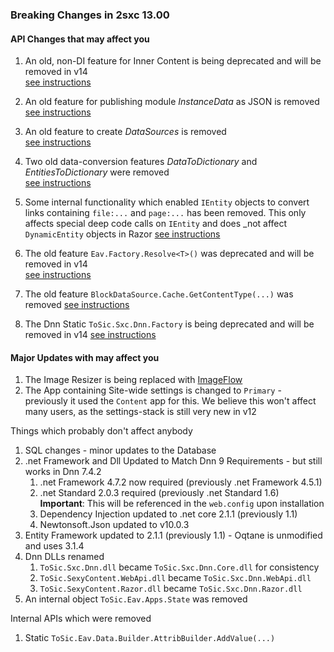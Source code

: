 
### Breaking Changes in 2sxc 13.00

#### API Changes that may affect you

1. An old, non-DI feature for Inner Content is being deprecated and will be removed in v14  
    [see instructions](xref:Abyss.Releases.History.V13.StaticRender)
1. An old feature for publishing module _InstanceData_ as JSON is removed  
    [see instructions](xref:Abyss.Releases.History.V13.InstanceData)
1. An old feature to create _DataSources_ is removed  
    [see instructions](xref:Abyss.Releases.History.V13.DataSource)
1. Two old data-conversion features _DataToDictionary_ and _EntitiesToDictionary_ were removed  
    [see instructions](xref:Abyss.Releases.History.V13.Conversion)
1. Some internal functionality which enabled `IEntity` objects to convert links containing `file:...` and `page:...` has been removed. This only affects special deep code calls on `IEntity` and does _not affect `DynamicEntity` objects in Razor
    [see instructions](xref:Abyss.Releases.History.V13.IEntityLinks)
1. The old feature `Eav.Factory.Resolve<T>()` was deprecated and will be removed in v14  
    [see instructions](xref:Abyss.Releases.History.V13.EavFactory)

1. The old feature `BlockDataSource.Cache.GetContentType(...)` was removed
    [see instructions](xref:Abyss.Releases.History.V13.DataSource.Cache)
1. The Dnn Static `ToSic.Sxc.Dnn.Factory` is being deprecated and will be removed in v14
    [see instructions](xref:Abyss.Releases.History.V13.DnnFactory)

#### Major Updates with may affect you

1. The Image Resizer is being replaced with [ImageFlow](https://www.imageflow.io/)
1. The App containing Site-wide settings is changed to `Primary` - previously it used the `Content` app for this. We believe this won't affect many users, as the settings-stack is still very new in v12


Things which probably don't affect anybody

1. SQL changes - minor updates to the Database
1. .net Framework and Dll Updated to Match Dnn 9 Requirements - but still works in Dnn 7.4.2
    1. .net Framework 4.7.2 now required (previously .net Framework 4.5.1)
    1. .net Standard 2.0.3 required (previously .net Standard 1.6)  
    **Important**: This will be referenced in the `web.config` upon installation
    1. Dependency Injection updated to .net core 2.1.1 (previously 1.1)
    1. Newtonsoft.Json updated to v10.0.3 
1. Entity Framework updated to 2.1.1 (previously 1.1) - Oqtane is unmodified and uses 3.1.4
1. Dnn DLLs renamed
    1. `ToSic.Sxc.Dnn.dll` became `ToSic.Sxc.Dnn.Core.dll` for consistency
    1. `ToSic.SexyContent.WebApi.dll` became `ToSic.Sxc.Dnn.WebApi.dll`
    1. `ToSic.SexyContent.Razor.dll` became `ToSic.Sxc.Dnn.Razor.dll`
1. An internal object `ToSic.Eav.Apps.State` was removed


Internal APIs which were removed

1. Static `ToSic.Eav.Data.Builder.AttribBuilder.AddValue(...)`